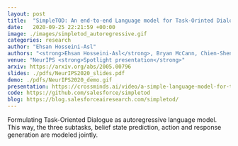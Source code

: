```yaml
---
layout: post
title:  "SimpleTOD: An end-to-end Language model for Task-Orinted Dialogue"
date:   2020-09-25 22:21:59 +00:00
image: ./images/simpletod_autoregressive.gif
categories: research
author: "Ehsan Hosseini-Asl"
authors: "<strong>Ehsan Hosseini-Asl</strong>, Bryan McCann, Chien-Sheng Wu, Semih Yavuz, Richard Socher"
venue: "NeurIPS <strong>Spotlight presentation</strong>"
arxiv: https://arxiv.org/abs/2005.00796
slides: ./pdfs/NeurIPS2020_slides.pdf
demo: ./pdfs/NeurIPS2020_demo.gif
presentation: https://crossminds.ai/video/a-simple-language-model-for-task-oriented-dialogue-606fd356f43a7f2f827be6ad/
code: https://github.com/salesforce/simpletod
blog: https://blog.salesforceairesearch.com/simpletod/
---
```

Formulating Task-Oriented Dialogue as autoregressive language model. This way, the three subtasks, belief state prediction, action and response generation are modeled jointly.
